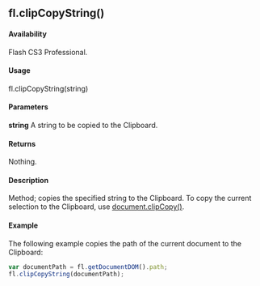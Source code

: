 ## fl.clipCopyString()

#### Availability

Flash CS3 Professional.

#### Usage

fl.clipCopyString(string)

#### Parameters

**string** A string to be copied to the Clipboard.

#### Returns

Nothing.

#### Description

Method; copies the specified string to the Clipboard.
To copy the current selection to the Clipboard, use [document.clipCopy()](../Document_object/docume30.md).

#### Example

The following example copies the path of the current document to the Clipboard:
```javascript
var documentPath = fl.getDocumentDOM().path;
fl.clipCopyString(documentPath);

```